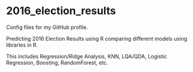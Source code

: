 # 2016_election_results
Config files for my GitHub profile.

Predicting 2016 Election Results using R comparing different models using libraries in R.

This includes Regression/Ridge Analysis, KNN, LQA/QDA, Logistic Regression, Boosting, RandomForest, etc.
